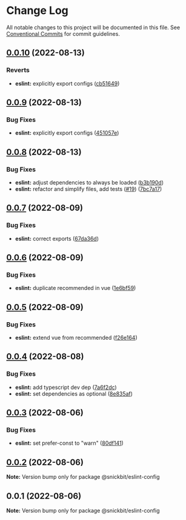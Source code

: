 # Change Log

All notable changes to this project will be documented in this file.
See [Conventional Commits](https://conventionalcommits.org) for commit guidelines.

## [0.0.10](https://github.com/snickbit/configs/compare/@snickbit/eslint-config@0.0.9...@snickbit/eslint-config@0.0.10) (2022-08-13)

### Reverts

* **eslint:** explicitly export configs ([cb51649](https://github.com/snickbit/configs/commit/cb516499247ea2c871c946d647665e02e36be50b))

## [0.0.9](https://github.com/snickbit/configs/compare/@snickbit/eslint-config@0.0.8...@snickbit/eslint-config@0.0.9) (2022-08-13)

### Bug Fixes

* **eslint:** explicitly export configs ([451057e](https://github.com/snickbit/configs/commit/451057e2ef2c7912cb239ad18a04ddf62bdb4272))

## [0.0.8](https://github.com/snickbit/configs/compare/@snickbit/eslint-config@0.0.7...@snickbit/eslint-config@0.0.8) (2022-08-13)

### Bug Fixes

* **eslint:** adjust dependencies to always be loaded ([b3b190d](https://github.com/snickbit/configs/commit/b3b190dbf9cdb29902842234b8691a1efd74b2b8))
* **eslint:** refactor and simplify files, add tests ([#19](https://github.com/snickbit/configs/issues/19)) ([7bc7a17](https://github.com/snickbit/configs/commit/7bc7a17216eb9d1387ec3dffa267057269f513c8))

## [0.0.7](https://github.com/snickbit/configs/compare/@snickbit/eslint-config@0.0.6...@snickbit/eslint-config@0.0.7) (2022-08-09)

### Bug Fixes

* **eslint:** correct exports ([67da36d](https://github.com/snickbit/configs/commit/67da36dcb54b19710f7f3056d1cc09d5af7c9844))

## [0.0.6](https://github.com/snickbit/configs/compare/@snickbit/eslint-config@0.0.5...@snickbit/eslint-config@0.0.6) (2022-08-09)

### Bug Fixes

* **eslint:** duplicate recommended in vue ([1e6bf59](https://github.com/snickbit/configs/commit/1e6bf5986b0967a1bf3eff528f101f3f0e62bd07))

## [0.0.5](https://github.com/snickbit/configs/compare/@snickbit/eslint-config@0.0.4...@snickbit/eslint-config@0.0.5) (2022-08-09)

### Bug Fixes

* **eslint:** extend vue from recommended ([f26e164](https://github.com/snickbit/configs/commit/f26e164728eb911af666f602e7bd14c5facf82ae))

## [0.0.4](https://github.com/snickbit/configs/compare/@snickbit/eslint-config@0.0.3...@snickbit/eslint-config@0.0.4) (2022-08-08)

### Bug Fixes

* **eslint:** add typescript dev dep ([7a6f2dc](https://github.com/snickbit/configs/commit/7a6f2dcce8320f2885b13767bbc70f5237f2fa84))
* **eslint:** set dependencies as optional ([8e835af](https://github.com/snickbit/configs/commit/8e835afc27c4240609b415322611a5b9aa1e834a))

## [0.0.3](https://github.com/snickbit/shareable-configs/compare/@snickbit/eslint-config@0.0.2...@snickbit/eslint-config@0.0.3) (2022-08-06)

### Bug Fixes

* **eslint:** set prefer-const to "warn" ([80df141](https://github.com/snickbit/shareable-configs/commit/80df141785901e567aae0736819b8d3c22b09c45))

## [0.0.2](https://github.com/snickbit/shareable-configs/compare/@snickbit/eslint-config@0.0.1...@snickbit/eslint-config@0.0.2) (2022-08-06)

**Note:** Version bump only for package @snickbit/eslint-config

## 0.0.1 (2022-08-06)

**Note:** Version bump only for package @snickbit/eslint-config
